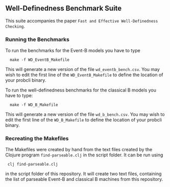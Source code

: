 ## Well-Definedness Benchmark Suite

This suite accompanies the paper ``Fast and Effective Well-Definedness Checking``.


### Running the Benchmarks

To run the benchmarks for the Event-B models you have to type
```
  make -f WD_EventB_Makefile
```
This will generate a new version of the file ```wd_eventb_bench.csv```.
You may wish to edit the first line of the ``WD_EventB_Makefile`` to define the location of your probcli binary.

To run the well-definedness benchmarks for the classical B models you have to type:
```
  make -f WD_B_Makefile
```

This will generate a new version of the file ```wd_b_bench.csv```.
You may wish to edit the first line of the ``WD_B_Makefile`` to define the location of your probcli binary.


### Recreating the Makefiles

The Makefiles were created by hand from the text files created by the Clojure program ``find-parseable.clj`` in the script folder.
It can be run using
```
 clj find-parseable.clj
```
in the script folder of this repository. It will create two text files, containing the list of
parseable Event-B and classical B machines from this repository.


